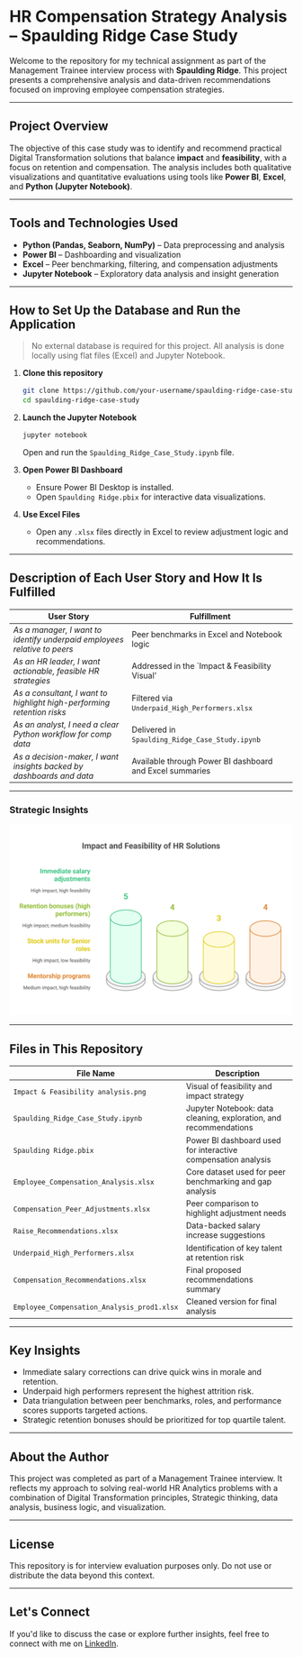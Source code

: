 
# HR Compensation Strategy Analysis – Spaulding Ridge Case Study

Welcome to the repository for my technical assignment as part of the Management Trainee interview process with **Spaulding Ridge**. This project presents a comprehensive analysis and data-driven recommendations focused on improving employee compensation strategies.

---

##  Project Overview

The objective of this case study was to identify and recommend practical Digital Transformation solutions that balance **impact** and **feasibility**, with a focus on retention and compensation. The analysis includes both qualitative visualizations and quantitative evaluations using tools like **Power BI**, **Excel**, and **Python (Jupyter Notebook)**.

---

##  Tools and Technologies Used

- **Python (Pandas, Seaborn, NumPy)** – Data preprocessing and analysis
- **Power BI** – Dashboarding and visualization
- **Excel** – Peer benchmarking, filtering, and compensation adjustments
- **Jupyter Notebook** – Exploratory data analysis and insight generation

---

##  How to Set Up the Database and Run the Application

>  No external database is required for this project. All analysis is done locally using flat files (Excel) and Jupyter Notebook.

1. **Clone this repository**
   ```bash
   git clone https://github.com/your-username/spaulding-ridge-case-study.git
   cd spaulding-ridge-case-study
   ```

2. **Launch the Jupyter Notebook**
   ```bash
   jupyter notebook
   ```
   Open and run the `Spaulding_Ridge_Case_Study.ipynb` file.

3. **Open Power BI Dashboard**
   - Ensure Power BI Desktop is installed.
   - Open `Spaulding Ridge.pbix` for interactive data visualizations.

4. **Use Excel Files**
   - Open any `.xlsx` files directly in Excel to review adjustment logic and recommendations.

---

##  Description of Each User Story and How It Is Fulfilled

| User Story                                                                 | Fulfillment |
|----------------------------------------------------------------------------|-------------|
|  *As a manager, I want to identify underpaid employees relative to peers* | Peer benchmarks in Excel and Notebook logic |
|  *As an HR leader, I want actionable, feasible HR strategies*             | Addressed in the `Impact & Feasibility Visual'|
|  *As a consultant, I want to highlight high-performing retention risks*   | Filtered via `Underpaid_High_Performers.xlsx` |
|  *As an analyst, I need a clear Python workflow for comp data*            | Delivered in `Spaulding_Ridge_Case_Study.ipynb` |
|  *As a decision-maker, I want insights backed by dashboards and data*     | Available through Power BI dashboard and Excel summaries |

---

### Strategic Insights
![Impact and Feasibility Analysis](Impact%20&%20Feasibility%20analysis.png)

---

## Files in This Repository

| File Name                              | Description |
|---------------------------------------|-------------|
| `Impact & Feasibility analysis.png`   | Visual of feasibility and impact strategy |
| `Spaulding_Ridge_Case_Study.ipynb`    | Jupyter Notebook: data cleaning, exploration, and recommendations |
| `Spaulding Ridge.pbix`                | Power BI dashboard used for interactive compensation analysis |
| `Employee_Compensation_Analysis.xlsx` | Core dataset used for peer benchmarking and gap analysis |
| `Compensation_Peer_Adjustments.xlsx`  | Peer comparison to highlight adjustment needs |
| `Raise_Recommendations.xlsx`          | Data-backed salary increase suggestions |
| `Underpaid_High_Performers.xlsx`      | Identification of key talent at retention risk |
| `Compensation_Recommendations.xlsx`   | Final proposed recommendations summary |
| `Employee_Compensation_Analysis_prod1.xlsx` | Cleaned version for final analysis |

---

## Key Insights

- Immediate salary corrections can drive quick wins in morale and retention.
- Underpaid high performers represent the highest attrition risk.
- Data triangulation between peer benchmarks, roles, and performance scores supports targeted actions.
- Strategic retention bonuses should be prioritized for top quartile talent.

---

##  About the Author

This project was completed as part of a Management Trainee interview. It reflects my approach to solving real-world HR Analytics problems with a combination of Digital Transformation principles, Strategic thinking, data analysis, business logic, and visualization.

---

## License

This repository is for interview evaluation purposes only. Do not use or distribute the data beyond this context.

---

## Let's Connect

If you'd like to discuss the case or explore further insights, feel free to connect with me on [LinkedIn](https://www.linkedin.com/in/lawrance-j-57006881/).
